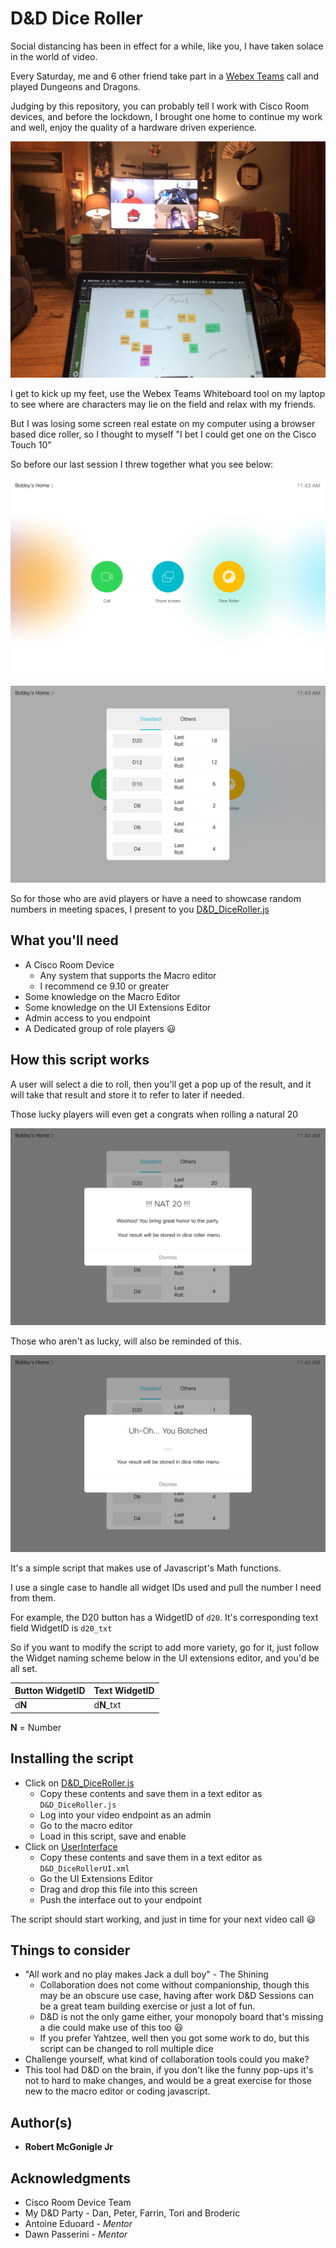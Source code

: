 # D&D Dice Roller

Social distancing has been in effect for a while, like you, I have taken solace in the world of video.

Every Saturday, me and 6 other friend take part in a [Webex Teams](https://www.webex.com/team-collaboration.html) call and played Dungeons and Dragons.

Judging by this repository, you can probably tell I work with Cisco Room devices, and before the lockdown, I brought one home to continue my work and well, enjoy the quality of a hardware driven experience.

![D&D Session](https://github.com/Bobby-McGonigle/Cisco-RoomDevice-Macro-Projects-Examples/blob/master/Games/Dice%20Roller/Images/example.jpg)

I get to kick up my feet, use the Webex Teams Whiteboard tool on my laptop to see where are characters may lie on the field and relax with my friends.

But I was losing some screen real estate on my computer using a browser based dice roller, so I thought to myself "I bet I could get one on the Cisco Touch 10"

So before our last session I threw together what you see below:

![HomeScreen](https://github.com/Bobby-McGonigle/Cisco-RoomDevice-Macro-Projects-Examples/blob/master/Games/Dice%20Roller/Images/01_Home.png)

![Dice Roller Menu](https://github.com/Bobby-McGonigle/Cisco-RoomDevice-Macro-Projects-Examples/blob/master/Games/Dice%20Roller/Images/02_StandardMenu.png)

So for those who are avid players or have a need to showcase random numbers in meeting spaces, I present to you [D&D_DiceRoller.js](https://github.com/Bobby-McGonigle/Cisco-RoomDevice-Macro-Projects-Examples/blob/master/Games/Dice%20Roller/D%26D_DiceRoller.js)

## What you'll need

* A Cisco Room Device
  * Any system that supports the Macro editor
  * I recommend ce 9.10 or greater
* Some knowledge on the Macro Editor
* Some knowledge on the UI Extensions Editor
* Admin access to you endpoint
* A Dedicated group of role players :smiley:

## How this script works

A user will select a die to roll, then you'll get a pop up of the result, and it will take that result and store it to refer to later if needed.

Those lucky players will even get a congrats when rolling a natural 20

![Nat20](https://github.com/Bobby-McGonigle/Cisco-RoomDevice-Macro-Projects-Examples/blob/master/Games/Dice%20Roller/Images/05_Nat20.png)

Those who aren't as lucky, will also be reminded of this.

![Nat1](https://github.com/Bobby-McGonigle/Cisco-RoomDevice-Macro-Projects-Examples/blob/master/Games/Dice%20Roller/Images/04_Botch.png)

It's a simple script that makes use of Javascript's Math functions.

I use a single case to handle all widget IDs used and pull the number I need from them.

For example, the D20 button has a WidgetID of ```d20```. It's corresponding text field WidgetID is ```d20_txt```

So if you want to modify the script to add more variety, go for it, just follow the Widget naming scheme below in the UI extensions editor, and you'd be all set.

| Button WidgetID | Text WidgetID |
| :--- | :--- |
| d**N** | d**N**_txt | 
**N** = Number

## Installing the script
* Click on <a href="hhttps://github.com/Bobby-McGonigle/Cisco-RoomDevice-Macro-Projects-Examples/blob/master/Games/Dice%20Roller/D%26D_DiceRoller.js" target="_blank">D&D_DiceRoller.js</a>
  * Copy these contents and save them in a text editor as ```D&D_DiceRoller.js```
  * Log into your video endpoint as an admin
  * Go to the macro editor
  * Load in this script, save and enable
* Click on [UserInterface](https://github.com/Bobby-McGonigle/Cisco-RoomDevice-Macro-Projects-Examples/blob/master/Games/Dice%20Roller/DiceRollerUI.xml)
  * Copy these contents and save them in a text editor as ```D&D_DiceRollerUI.xml```
  * Go the UI Extensions Editor
  * Drag and drop this file into this screen
  * Push the interface out to your endpoint

The script should start working, and just in time for your next video call :smiley:

## Things to consider
* "All work and no play makes Jack a dull boy" - The Shining
  * Collaboration does not come without companionship, though this may be an obscure use case, having after work D&D Sessions can be a great team building exercise or just a lot of fun.
  * D&D is not the only game either, your monopoly board that's missing a die could make use of this too :smiley:
  * If you prefer Yahtzee, well then you got some work to do, but this script can be changed to roll multiple dice
* Challenge yourself, what kind of collaboration tools could you make?
* This tool had D&D on the brain, if you don't like the funny pop-ups it's not to hard to make changes, and would be a great exercise for those new to the macro editor or coding javascript.

## Author(s)

* **Robert McGonigle Jr**

## Acknowledgments

* Cisco Room Device Team
* My D&D Party - Dan, Peter, Farrin, Tori and Broderic
* Antoine Eduoard - *Mentor*
* Dawn Passerini - *Mentor*
